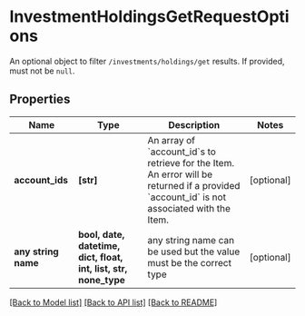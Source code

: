 # InvestmentHoldingsGetRequestOptions

An optional object to filter `/investments/holdings/get` results. If provided, must not be `null`.

## Properties
Name | Type | Description | Notes
------------ | ------------- | ------------- | -------------
**account_ids** | **[str]** | An array of &#x60;account_id&#x60;s to retrieve for the Item. An error will be returned if a provided &#x60;account_id&#x60; is not associated with the Item. | [optional] 
**any string name** | **bool, date, datetime, dict, float, int, list, str, none_type** | any string name can be used but the value must be the correct type | [optional]

[[Back to Model list]](../README.md#documentation-for-models) [[Back to API list]](../README.md#documentation-for-api-endpoints) [[Back to README]](../README.md)


